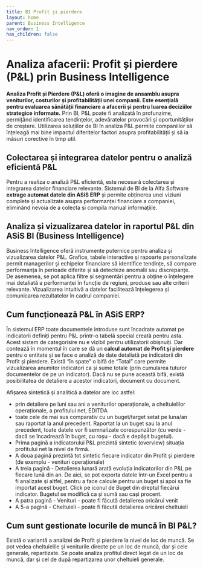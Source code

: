 ```yaml
---
title: BI Profit și pierdere
layout: home
parent: Business Intelligence
nav_order: 1
has_children: false
---
```

# Analiza afacerii: Profit și pierdere (P&L) prin Business Intelligence
**Analiza Profit și Pierdere (P&L) oferă o imagine de ansamblu asupra veniturilor, costurilor și profitabilității unei companii. Este esențială pentru evaluarea sănătății financiare a afacerii și pentru luarea deciziilor strategice informate.** Prin BI, P&L poate fi analizată în profunzime, permițând identificarea tendințelor, adevăratelor provocări și oportunităților de creștere. Utilizarea soluțiilor de BI în analiza P&L permite companiilor să înțeleagă mai bine impactul diferitelor factori asupra profitabilității și să ia măsuri corective în timp util.

## Colectarea și integrarea datelor pentru o analiză eficientă P&L
Pentru a realiza o analiză P&L eficientă, este necesară colectarea și integrarea datelor financiare relevante.  Sistemul de BI de la Alfa Software **extrage automat datele din ASiS ERP** și permite obținerea unei viziuni complete și actualizate asupra performanței financiare a companiei, eliminând nevoia de a colecta și compila manual informațiile.

## Analiza și vizualizarea datelor in raportul P&L din ASiS BI (Business Intelligence)
Business Intelligence oferă instrumente puternice pentru analiza și vizualizarea datelor P&L. Grafice, tabele interactive și rapoarte personalizate permit managerilor și echipelor financiare să identifice tendințe, să compare performanța în perioade diferite și să detecteze anomalii sau discrepanțe. De asemenea, se pot aplica filtre și segmentări pentru a obține o înțelegere mai detaliată a performanței în funcție de regiuni, produse sau alte criterii relevante. Vizualizarea intuitivă a datelor facilitează înțelegerea și comunicarea rezultatelor în cadrul companiei.

## Cum funcționează P&L în ASiS ERP?
În sistemul ERP toate documentele introduse sunt încadrate automat pe indicatorii definiți pentru P&L printr-o tabelă special creată pentru asta. 
Acest sistem de categorisire nu e vizibil pentru utilizatorii obișnuiți. Dar contează în momentul în care se dă un **calcul automat de Profit și pierdere** pentru o entitate și se face o analiză de date detaliată pe indicatorii din Profit și pierdere.
Există “în spate” o bifă de “Total” care permite vizualizarea anumitor indicatori ca și sume totale (prin cumularea tuturor documentelor de pe un indicator). Dacă nu se pune această bifă, există posibilitatea de detaliere a acestor indicatori, document cu document.

Afișarea sintetică și analitică a datelor are loc astfel:
- prin detaliere pe luni sau ani a veniturilor operaționale, a cheltuielilor operaționale, a profitului net, EDITDA
- toate cele de mai sus comparativ cu un buget/target setat pe luna/an sau raportat la anul precedent. Raportat la un buget sau la anul precedent, toate datele vor fi semnalizate corespunzător (cu verde - dacă se încadrează în buget, cu roșu - dacă e depășit bugetul). 
- Prima pagină a indicatorului P&L prezintă sintetic (overview) situația profitului net la nivel de firmă.
- A doua pagină prezintă tot sintetic fiecare indicator din Profit și pierdere (de exemplu - venituri operaționale)
- A treia pagină - Detalierea lunară arată evoluția indicatorilor din P&L pe fiecare lună din an. De aici, se pot exporta datele într-un Excel pentru a fi analizate și altfel, pentru a face calcule pentru un buget și apoi sa fie importat acest buget. Click pe iconul de Buget din dreptul fiecărui indicator. Bugetul se modifică ca și sumă sau cași procent.
- A patra pagină - Venituri - poate fi făcută detalierea oricărui venit
- A 5-a pagină - Cheltuieli - poate fi făcută detalierea oricărei cheltuieli

## Cum sunt gestionate locurile de muncă în BI P&L?
Există o variantă a analizei de Profit și pierdere la nivel de loc de muncă. Se pot vedea cheltuielile și veniturile directe pe un loc de muncă, dar și cele generale, repartizate. Se poate analiza profitul direct legat de un loc de muncă, dar și cel de după repartizarea unor cheltuieli generale.






